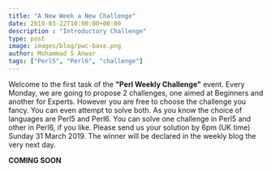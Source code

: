 ```yaml
---
title: "A New Week a New Challenge"
date: 2019-03-22T10:00:00+00:00
description : "Introductory Challenge"
type: post
image: images/blog/pwc-base.png
author: Mohammad S Anwar
tags: ["Perl5", "Perl6", "challenge"]
---
```

Welcome to the first task of the **"Perl Weekly Challenge"** event. Every Monday, we are going to propose 2 challenges, one aimed at Beginners and another for Experts. However you are free to choose the challenge you fancy. You can even attempt to solve both. As you know the choice of languages are Perl5 and Perl6. You can solve one challenge in Perl5 and other in Perl6, if you like. Please send us your solution by 6pm (UK time) Sunday 31 March 2019. The winner will be declared in the weekly blog the very next day.

**COMING SOON**

